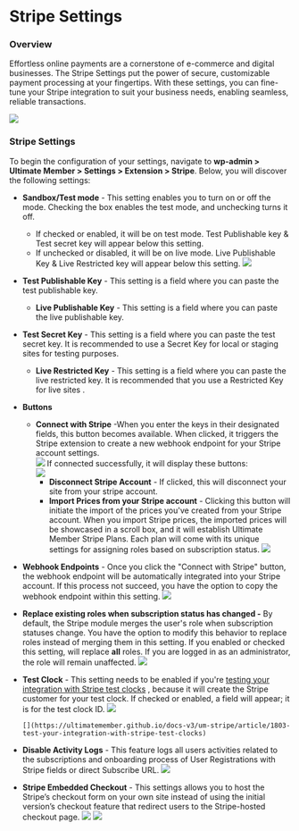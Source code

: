 ---
---
# Stripe Settings
### Overview

 Effortless online payments are a cornerstone of e-commerce and digital businesses. The Stripe Settings put the power of secure, customizable payment processing at your fingertips. With these settings, you can fine-tune your Stripe integration to suit your business needs, enabling seamless, reliable transactions.

  ![](https://s3.amazonaws.com/helpscout.net/docs/assets/561c96629033600a7a36d662/images/6539cd81e4e85872dc27774c/file-hrj6mkvnb4.png)

### Stripe Settings

 To begin the configuration of your settings, navigate to <strong>wp-admin &gt; Ultimate Member &gt; Settings &gt; Extension &gt; Stripe</strong>. Below, you will discover the following settings:

- <strong>Sandbox/Test mode</strong> - This setting enables you to turn on or off the mode. Checking the box enables the test mode, and unchecking turns it off. 
    - If checked or enabled, it will be on test mode. Test Publishable key &amp; Test secret key will appear below this setting.
    - If unchecked or disabled, it will be on live mode. Live Publishable Key &amp; Live Restricted key will appear below this setting. ![](https://s3.amazonaws.com/helpscout.net/docs/assets/561c96629033600a7a36d662/images/6539d37fe4e85872dc27774e/file-p6Ww0fEBFO.gif)
- <strong>Test Publishable Key</strong> - This setting is a field where you can paste the test publishable key. 
    - <strong>Live Publishable Key</strong> - This setting is a field where you can paste the live publishable key.
- <strong>Test Secret Key</strong> - This setting is a field where you can paste the test secret key. It is recommended to use a Secret Key for local or staging sites for testing purposes. 
    - <strong>Live Restricted Key</strong> - This setting is a field where you can paste the live restricted key. It is recommended that you use a Restricted Key for live sites .
- <strong>Buttons</strong>
    - <strong>Connect with Stripe</strong> -When you enter the keys in their designated fields, this button becomes available. When clicked, it triggers the Stripe extension to create a new webhook endpoint for your Stripe account settings.  
          ![](https://s3.amazonaws.com/helpscout.net/docs/assets/561c96629033600a7a36d662/images/6539e1e76a23f959ef28c9b8/file-znIY5sLyKY.png) If connected successfully, it will display these buttons:  
          ![](https://s3.amazonaws.com/helpscout.net/docs/assets/561c96629033600a7a36d662/images/6539e4596a23f959ef28c9b9/file-WkDKUKRJPa.png) 
        - <strong>Disconnect Stripe Account</strong> - If clicked, this will disconnect your site from your stripe account.
        - <strong>Import Prices from your Stripe account</strong> - Clicking this button will initiate the import of the prices you've created from your Stripe account. When you import Stripe prices, the imported prices will be showcased in a scroll box, and it will establish Ultimate Member Stripe Plans. Each plan will come with its unique settings for assigning roles based on subscription status. ![](https://s3.amazonaws.com/helpscout.net/docs/assets/561c96629033600a7a36d662/images/6539ed274d16353d6b29266c/file-xugWscQ8me.png)
- <strong>Webhook Endpoints</strong> - Once you click the "Connect with Stripe" button, the webhook endpoint will be automatically integrated into your Stripe account. If this process not succeed, you have the option to copy the webhook endpoint within this setting.   ![](https://s3.amazonaws.com/helpscout.net/docs/assets/561c96629033600a7a36d662/images/6539ef666a23f959ef28c9bc/file-bdCUzIlTAz.png)
- <strong>Replace existing roles when subscription status has changed -</strong> By default, the Stripe module merges the user's role when subscription statuses change. You have the option to modify this behavior to replace roles instead of merging them in this setting. If you enabled or checked this setting, will replace <strong>all</strong> roles. If you are logged in as an administrator, the role will remain unaffected.   ![](https://s3.amazonaws.com/helpscout.net/docs/assets/561c96629033600a7a36d662/images/6539f3c06a23f959ef28c9be/file-duhhvH2Guc.png)
- <strong>Test Clock</strong> - This setting needs to be enabled if you're  [testing your integration with Stripe test clocks](https://ultimatemember.github.io/docs-v3/um-stripe/article/1803-test-your-integration-with-stripe-test-clocks) , because it will create the Stripe customer for your test clock. If checked or enabled, a field will appear; it is for the test clock ID.   ![](https://s3.amazonaws.com/helpscout.net/docs/assets/561c96629033600a7a36d662/images/6539f5d503e87e076b635f03/file-AvVG4ZO976.png)
    
      [](https://ultimatemember.github.io/docs-v3/um-stripe/article/1803-test-your-integration-with-stripe-test-clocks)
- <strong>Disable Activity Logs</strong> - This feature logs all users activities related to the subscriptions and onboarding process of User Registrations with Stripe fields or direct Subscribe URL.   ![](https://s3.amazonaws.com/helpscout.net/docs/assets/561c96629033600a7a36d662/images/6539f6ac6a23f959ef28c9bf/file-WTOYYic3XK.png)
- <strong>Stripe Embedded Checkout</strong> - This settings allows you to host the Stripe’s checkout form on your own site instead of using the initial version’s checkout feature that redirect users to the Stripe-hosted checkout page.   ![](https://s3.amazonaws.com/helpscout.net/docs/assets/561c96629033600a7a36d662/images/6539f75be4e85872dc27775a/file-mdVNK0rnaV.png)  ![](https://s3.amazonaws.com/helpscout.net/docs/assets/561c96629033600a7a36d662/images/6539fa4a03e87e076b635f04/file-PZaL2Wpoh5.png)
